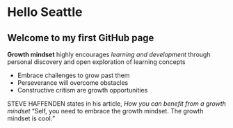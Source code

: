 # Hello Seattle

## Welcome to my first GitHub page

<p><b>Growth mindset</b> highly encourages <i>learning and development</i> through personal discovery and open exploration of learning concepts </p>

- Embrace challenges to grow past them
- Perseverance will overcome obstacles
- Constructive critism are growth opportunities

 STEVE HAFFENDEN states in his article, <em>How you can benefit from a growth mindset</em> <q>Self, you need to embrace the growth mindset. The growth mindset is cool.</q>
